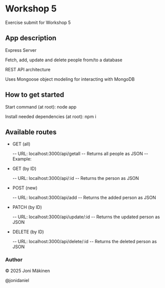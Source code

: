 # Workshop 5

Exercise submit for Workshop 5

## App description

Express Server

Fetch, add, update and delete people from/to a database

REST API architecture

Uses Mongoose object modeling for interacting with MongoDB

## How to get started

Start command (at root): node app

Install needed dependencies (at root): npm i

## Available routes

- GET (all)

  -- URL: localhost:3000/api/getall
  -- Returns all people as JSON
  -- Example:

- GET (by ID)

  -- URL: localhost:3000/api/:id
  -- Returns the person as JSON

- POST (new)

  -- URL: localhost:3000/api/add
  -- Returns the added person as JSON

- PATCH (by ID)

  -- URL: localhost:3000/api/update/:id
  -- Returns the updated person as JSON

- DELETE (by ID)

  -- URL: localhost:3000/api/delete/:id
  -- Returns the deleted person as JSON

### Author

© 2025 Joni Mäkinen

@jonidaniel
